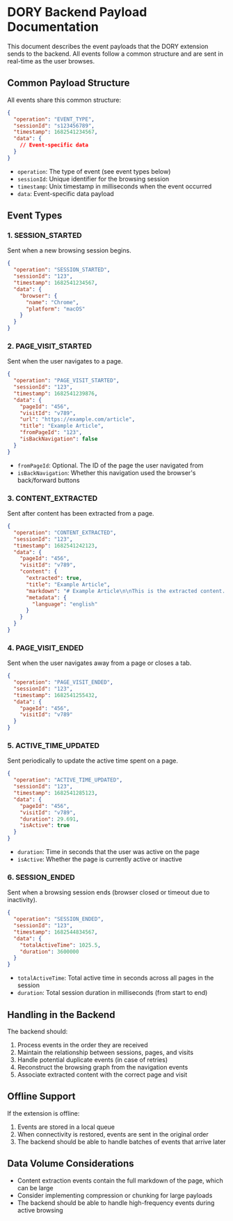 # DORY Backend Payload Documentation

This document describes the event payloads that the DORY extension sends to the backend. All events follow a common structure and are sent in real-time as the user browses.

## Common Payload Structure

All events share this common structure:

```json
{
  "operation": "EVENT_TYPE",
  "sessionId": "s123456789",
  "timestamp": 1682541234567,
  "data": {
    // Event-specific data
  }
}
```

- `operation`: The type of event (see event types below)
- `sessionId`: Unique identifier for the browsing session
- `timestamp`: Unix timestamp in milliseconds when the event occurred
- `data`: Event-specific data payload

## Event Types

### 1. SESSION_STARTED

Sent when a new browsing session begins.

```json
{
  "operation": "SESSION_STARTED",
  "sessionId": "123",
  "timestamp": 1682541234567,
  "data": {
    "browser": {
      "name": "Chrome",
      "platform": "macOS"
    }
  }
}
```

### 2. PAGE_VISIT_STARTED

Sent when the user navigates to a page.

```json
{
  "operation": "PAGE_VISIT_STARTED",
  "sessionId": "123",
  "timestamp": 1682541239876,
  "data": {
    "pageId": "456",
    "visitId": "v789",
    "url": "https://example.com/article",
    "title": "Example Article",
    "fromPageId": "123",
    "isBackNavigation": false
  }
}
```

- `fromPageId`: Optional. The ID of the page the user navigated from
- `isBackNavigation`: Whether this navigation used the browser's back/forward buttons

### 3. CONTENT_EXTRACTED

Sent after content has been extracted from a page.

```json
{
  "operation": "CONTENT_EXTRACTED",
  "sessionId": "123",
  "timestamp": 1682541242123,
  "data": {
    "pageId": "456",
    "visitId": "v789",
    "content": {
      "extracted": true,
      "title": "Example Article",
      "markdown": "# Example Article\n\nThis is the extracted content...",
      "metadata": {
        "language": "english"
      }
    }
  }
}
```

### 4. PAGE_VISIT_ENDED

Sent when the user navigates away from a page or closes a tab.

```json
{
  "operation": "PAGE_VISIT_ENDED",
  "sessionId": "123",
  "timestamp": 1682541255432,
  "data": {
    "pageId": "456",
    "visitId": "v789"
  }
}
```

### 5. ACTIVE_TIME_UPDATED

Sent periodically to update the active time spent on a page.

```json
{
  "operation": "ACTIVE_TIME_UPDATED",
  "sessionId": "123",
  "timestamp": 1682541285123,
  "data": {
    "pageId": "456",
    "visitId": "v789",
    "duration": 29.691,
    "isActive": true
  }
}
```

- `duration`: Time in seconds that the user was active on the page
- `isActive`: Whether the page is currently active or inactive

### 6. SESSION_ENDED

Sent when a browsing session ends (browser closed or timeout due to inactivity).

```json
{
  "operation": "SESSION_ENDED",
  "sessionId": "123",
  "timestamp": 1682544834567,
  "data": {
    "totalActiveTime": 1025.5,
    "duration": 3600000
  }
}
```

- `totalActiveTime`: Total active time in seconds across all pages in the session
- `duration`: Total session duration in milliseconds (from start to end)

## Handling in the Backend

The backend should:

1. Process events in the order they are received
2. Maintain the relationship between sessions, pages, and visits
3. Handle potential duplicate events (in case of retries)
4. Reconstruct the browsing graph from the navigation events
5. Associate extracted content with the correct page and visit

## Offline Support

If the extension is offline:

1. Events are stored in a local queue
2. When connectivity is restored, events are sent in the original order
3. The backend should be able to handle batches of events that arrive later

## Data Volume Considerations

- Content extraction events contain the full markdown of the page, which can be large
- Consider implementing compression or chunking for large payloads
- The backend should be able to handle high-frequency events during active browsing 